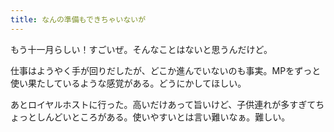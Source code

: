 ```yaml
---
title: なんの準備もできちゃいないが
---
```


もう十一月らしい！すごいぜ。そんなことはないと思うんだけど。

仕事はようやく手が回りだしたが、どこか進んでいないのも事実。MPをずっと使い果たしているような感覚がある。どうにかしてほしい。

あとロイヤルホストに行った。高いだけあって旨いけど、子供連れが多すぎてちょっとしんどいところがある。使いやすいとは言い難いなぁ。難しい。
